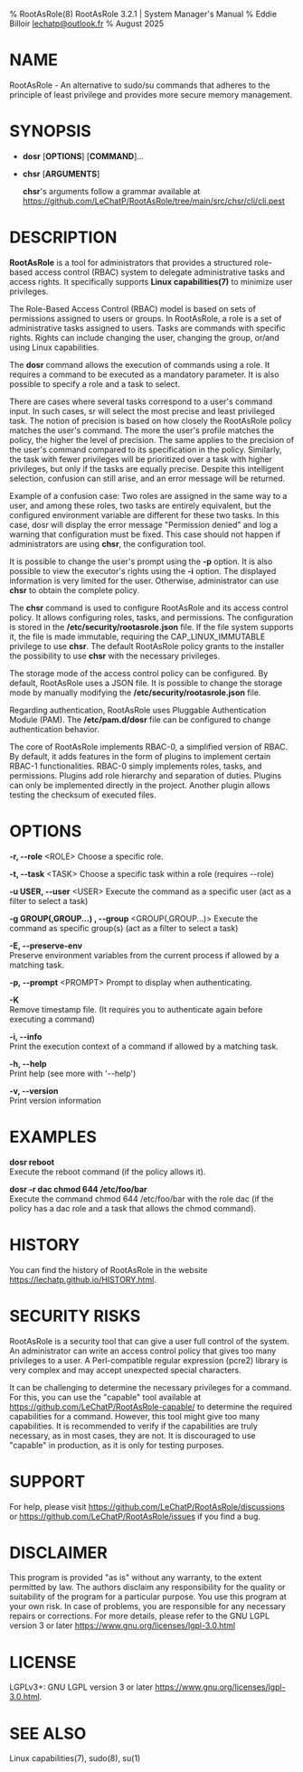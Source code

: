 % RootAsRole(8) RootAsRole 3.2.1 | System Manager's Manual
% Eddie Billoir <lechatp@outlook.fr>
% August 2025

# NAME
RootAsRole - An alternative to sudo/su commands that adheres to the principle of least privilege and provides more secure memory management.

# SYNOPSIS
- **dosr** [__OPTIONS__] [__COMMAND__]...
- **chsr** [__ARGUMENTS__]

    **chsr**'s arguments follow a grammar available at <https://github.com/LeChatP/RootAsRole/tree/main/src/chsr/cli/cli.pest>

# DESCRIPTION
**RootAsRole** is a tool for administrators that provides a structured role-based access control (RBAC) system to delegate administrative tasks and access rights. It specifically supports __Linux capabilities(7)__ to minimize user privileges.

The Role-Based Access Control (RBAC) model is based on sets of permissions assigned to users or groups. In RootAsRole, a role is a set of administrative tasks assigned to users. Tasks are commands with specific rights. Rights can include changing the user, changing the group, or/and using Linux capabilities.

The **dosr** command allows the execution of commands using a role. It requires a command to be executed as a mandatory parameter. It is also possible to specify a role and a task to select.

There are cases where several tasks correspond to a user's command input. In such cases, sr will select the most precise and least privileged task. The notion of precision is based on how closely the RootAsRole policy matches the user's command. The more the user's profile matches the policy, the higher the level of precision. The same applies to the precision of the user's command compared to its specification in the policy. Similarly, the task with fewer privileges will be prioritized over a task with higher privileges, but only if the tasks are equally precise. Despite this intelligent selection, confusion can still arise, and an error message will be returned.

Example of a confusion case: Two roles are assigned in the same way to a user, and among these roles, two tasks are entirely equivalent, but the configured environment variable are different for these two tasks. In this case, dosr will display the error message "Permission denied" and log a warning that configuration must be fixed. This case should not happen if administrators are using **chsr**, the configuration tool.

It is possible to change the user's prompt using the **-p** option. It is also possible to view the executor's rights using the **-i** option. The displayed information is very limited for the user. Otherwise, administrator can use **chsr** to obtain the complete policy.

The **chsr** command is used to configure RootAsRole and its access control policy. It allows configuring roles, tasks, and permissions. The configuration is stored in the **/etc/security/rootasrole.json** file. If the file system supports it, the file is made immutable, requiring the CAP_LINUX_IMMUTABLE privilege to use **chsr**. The default RootAsRole policy grants to the installer the possibility to use **chsr** with the necessary privileges.

The storage mode of the access control policy can be configured. By default, RootAsRole uses a JSON file. It is possible to change the storage mode by manually modifying the **/etc/security/rootasrole.json** file.

Regarding authentication, RootAsRole uses Pluggable Authentication Module (PAM). The **/etc/pam.d/dosr** file can be configured to change authentication behavior.

The core of RootAsRole implements RBAC-0, a simplified version of RBAC. By default, it adds features in the form of plugins to implement certain RBAC-1 functionalities. RBAC-0 simply implements roles, tasks, and permissions. Plugins add role hierarchy and separation of duties. Plugins can only be implemented directly in the project. Another plugin allows testing the checksum of executed files.

# OPTIONS

**\-r, --role** &lt;ROLE&gt;
  Choose a specific role.

**\-t, --task** &lt;TASK&gt;
  Choose a specific task within a role (requires --role)

**\-u USER, --user** &lt;USER&gt;
  Execute the command as a specific user (act as a filter to select a task)

**\-g GROUP(,GROUP...) , --group** &lt;GROUP(,GROUP...)&gt;
  Execute the command as specific group(s) (act as a filter to select a task)

**\-E, --preserve-env**  
  Preserve environment variables from the current process if allowed by a matching task.

**\-p, --prompt** &lt;PROMPT&gt; 
  Prompt to display when authenticating.

**\-K**  
  Remove timestamp file. (It requires you to authenticate again before executing a command)

**\-i, --info**  
  Print the execution context of a command if allowed by a matching task.

**\-h, --help**  
  Print help (see more with '--help')  

**\-v, --version**  
  Print version information

# EXAMPLES

**dosr reboot**  
  Execute the reboot command (if the policy allows it).

**dosr -r dac chmod 644 /etc/foo/bar**  
  Execute the command chmod 644 /etc/foo/bar with the role dac (if the policy has a dac role and a task that allows the chmod command).

# HISTORY

You can find the history of RootAsRole in the website <https://lechatp.github.io/HISTORY.html>.

# SECURITY RISKS

RootAsRole is a security tool that can give a user full control of the system. An administrator can write an access control policy that gives too many privileges to a user. A Perl-compatible regular expression (pcre2) library is very complex and may accept unexpected special characters.

It can be challenging to determine the necessary privileges for a command. For this, you can use the "capable" tool available at <https://github.com/LeChatP/RootAsRole-capable/> to determine the required capabilities for a command. However, this tool might give too many capabilities. It is recommended to verify if the capabilities are truly necessary, as in most cases, they are not. It is discouraged to use "capable" in production, as it is only for testing purposes.

# SUPPORT

For help, please visit <https://github.com/LeChatP/RootAsRole/discussions> or <https://github.com/LeChatP/RootAsRole/issues> if you find a bug.

# DISCLAIMER

This program is provided "as is" without any warranty, to the extent permitted by law. The authors disclaim any responsibility for the quality or suitability of the program for a particular purpose. You use this program at your own risk. In case of problems, you are responsible for any necessary repairs or corrections. For more details, please refer to the GNU LGPL version 3 or later <https://www.gnu.org/licenses/lgpl-3.0.html>

# LICENSE
LGPLv3+: GNU LGPL version 3 or later <https://www.gnu.org/licenses/lgpl-3.0.html>.

# SEE ALSO
Linux capabilities(7), sudo(8), su(1)
